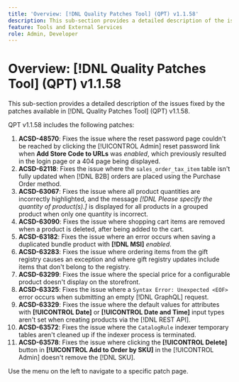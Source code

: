 ```yaml
---
title: 'Overview: [!DNL Quality Patches Tool] (QPT) v1.1.58'
description: This sub-section provides a detailed description of the issues fixed by the patches available in [!DNL Quality Patches Tool] (QPT) v1.1.58.
feature: Tools and External Services
role: Admin, Developer
---
```

# Overview: [!DNL Quality Patches Tool] (QPT) v1.1.58

This sub-section provides a detailed description of the issues fixed by the patches available in [!DNL Quality Patches Tool] (QPT) v1.1.58.

QPT v1.1.58 includes the following patches:

1. **ACSD-48570**: Fixes the issue where the reset password page couldn't be reached by clicking the [!UICONTROL Admin] reset password link when **Add Store Code to URLs** was *enabled*, which previously resulted in the login page or a 404 page being displayed.
1. **ACSD-62118**: Fixes the issue where the `sales_order_tax_item` table isn't fully updated when [!DNL B2B] orders are placed using the Purchase Order method.
1. **ACSD-63067**: Fixes the issue where all product quantities are incorrectly highlighted, and the message *[!DNL Please specify the quantity of product(s).]* is displayed for all products in a grouped product when only one quantity is incorrect.
1. **ACSD-63090**: Fixes the issue where shopping cart items are removed when a product is deleted, after being added to the cart.
1. **ACSD-63182**: Fixes the issue where an error occurs when saving a duplicated bundle product with **[!DNL MSI]** *enabled*.
1. **ACSD-63283**: Fixes the issue where ordering items from the gift registry causes an exception and where gift registry updates include items that don't belong to the registry.
1. **ACSD-63299**: Fixes the issue where the special price for a configurable product doesn't display on the storefront.
1. **ACSD-63325**: Fixes the issue where a `Syntax Error: Unexpected <EOF>` error occurs when submitting an empty [!DNL GraphQL] request.
1. **ACSD-63329**: Fixes the issue where the default values for attributes with **[!UICONTROL Date]** or **[!UICONTROL Date and Time]** input types aren't set when creating products via the [!DNL REST API].
1. **ACSD-63572**: Fixes the issue where the `CatalogRule` indexer temporary tables aren't cleaned up if the indexer process is terminated.
1. **ACSD-63578**: Fixes the issue where clicking the **[!UICONTROL Delete]** button in **[!UICONTROL Add to Order by SKU]** in the [!UICONTROL Admin] doesn't remove the [!DNL SKU].

Use the menu on the left to navigate to a specific patch page.

